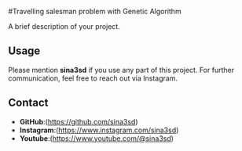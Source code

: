 #Travelling salesman problem with Genetic Algorithm

A brief description of your project.

## Usage

Please mention **sina3sd** if you use any part of this project. For further communication, feel free to reach out via Instagram.

## Contact

- **GitHub**:(https://github.com/sina3sd)
- **Instagram**:(https://www.instagram.com/sina3sd)
- **Youtube**:(https://www.youtube.com/@sina3sd)

